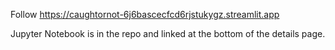 Follow https://caughtornot-6j6bascecfcd6rjstukygz.streamlit.app

Jupyter Notebook is in the repo and linked at the bottom of the details page. 
